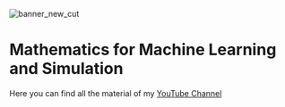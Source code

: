 ![banner_new_cut](https://user-images.githubusercontent.com/27728103/113576088-327ae700-961f-11eb-9611-05a9c8e7a0b1.png)

# Mathematics for Machine Learning and Simulation

Here you can find all the material of my [YouTube Channel](https://www.youtube.com/channel/UCh0P7KwJhuQ4vrzc3IRuw4Q)
